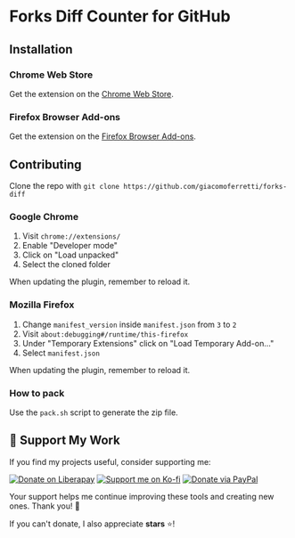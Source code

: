 # Forks Diff Counter for GitHub

## Installation

### Chrome Web Store

Get the extension on the [Chrome Web Store](https://chrome.google.com/webstore/detail/eencojgimolmahmdfpnfbcldppmlokfg).

### Firefox Browser Add-ons

Get the extension on the [Firefox Browser Add-ons](https://addons.mozilla.org/en-US/firefox/addon/forks-diff-counter-for-github/).

## Contributing

Clone the repo with `git clone https://github.com/giacomoferretti/forks-diff`

### Google Chrome

1. Visit `chrome://extensions/`
2. Enable "Developer mode"
3. Click on "Load unpacked"
4. Select the cloned folder

When updating the plugin, remember to reload it.

### Mozilla Firefox

1. Change `manifest_version` inside `manifest.json` from `3` to `2`
2. Visit `about:debugging#/runtime/this-firefox`
3. Under "Temporary Extensions" click on "Load Temporary Add-on..."
4. Select `manifest.json`

When updating the plugin, remember to reload it.

### How to pack

Use the `pack.sh` script to generate the zip file.

## 💖 Support My Work

If you find my projects useful, consider supporting me:

[![Donate on Liberapay](https://img.shields.io/badge/Liberapay-giacomoferretti-F6C915.svg?style=flat-square&logo=liberapay)](https://liberapay.com/giacomoferretti)
[![Support me on Ko-fi](https://img.shields.io/badge/Ko--fi-giacomoferretti-ff5f5f?style=flat-square&logo=ko-fi)](https://ko-fi.com/giacomoferretti)
[![Donate via PayPal](https://img.shields.io/badge/PayPal-hexile0-0070ba?style=flat-square&logo=paypal)](https://www.paypal.me/hexile0)

Your support helps me continue improving these tools and creating new ones. Thank you! 🙌

If you can't donate, I also appreciate **stars** ⭐!
